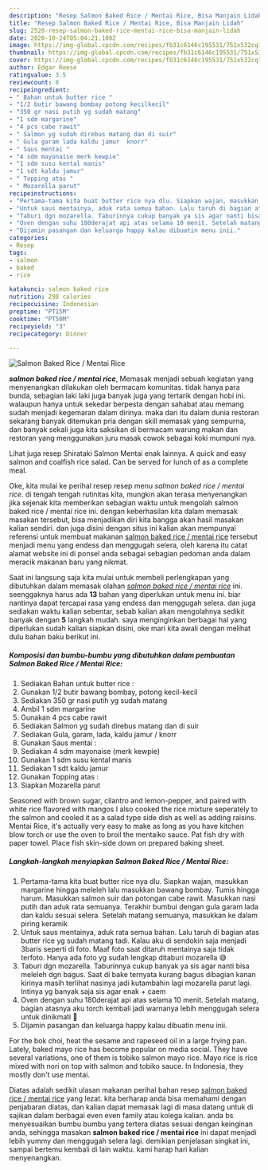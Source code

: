 ```yaml
---
description: "Resep Salmon Baked Rice / Mentai Rice, Bisa Manjain Lidah"
title: "Resep Salmon Baked Rice / Mentai Rice, Bisa Manjain Lidah"
slug: 2520-resep-salmon-baked-rice-mentai-rice-bisa-manjain-lidah
date: 2020-10-24T05:04:21.108Z
image: https://img-global.cpcdn.com/recipes/fb31c6146c195531/751x532cq70/salmon-baked-rice-mentai-rice-foto-resep-utama.jpg
thumbnail: https://img-global.cpcdn.com/recipes/fb31c6146c195531/751x532cq70/salmon-baked-rice-mentai-rice-foto-resep-utama.jpg
cover: https://img-global.cpcdn.com/recipes/fb31c6146c195531/751x532cq70/salmon-baked-rice-mentai-rice-foto-resep-utama.jpg
author: Edgar Reese
ratingvalue: 3.5
reviewcount: 8
recipeingredient:
- " Bahan untuk butter rice "
- "1/2 butir bawang bombay potong kecilkecil"
- "350 gr nasi putih yg sudah matang"
- "1 sdm margarine"
- "4 pcs cabe rawit"
- " Salmon yg sudah direbus matang dan di suir"
- " Gula garam lada kaldu jamur  knorr"
- " Saus mentai "
- "4 sdm mayonaise merk kewpie"
- "1 sdm susu kental manis"
- "1 sdt kaldu jamur"
- " Topping atas "
- " Mozarella parut"
recipeinstructions:
- "Pertama-tama kita buat butter rice nya dlu. Siapkan wajan, masukkan margarine hingga meleleh lalu masukkan bawang bombay. Tumis hingga harum. Masukkan salmon suir dan potongan cabe rawit. Masukkan nasi putih dan aduk rata semuanya. Terakhir bumbui dengan gula garam lada dan kaldu sesuai selera. Setelah matang semuanya, masukkan ke dalam piring keramik"
- "Untuk saus mentainya, aduk rata semua bahan. Lalu taruh di bagian atas butter rice yg sudah matang tadi. Kalau aku di sendokin saja menjadi 3baris seperti di foto. Maaf foto saat ditaruh mentainya saja tidak terfoto. Hanya ada foto yg sudah lengkap ditaburi mozarella 😅"
- "Taburi dgn mozarella. Taburinnya cukup banyak ya sis agar nanti bisa meleleh dgn bagus. Saat di bake ternyata kurang bagus dibagian kanan kirinya masih terlihat nasinya jadi kutambahin lagi mozarella parut lagi. Intinya yg banyak saja sis agar enak + caem"
- "Oven dengan suhu 180derajat api atas selama 10 menit. Setelah matang, bagian atasnya aku torch kembali jadi warnanya lebih menggugah selera untuk dinikmati 🥰"
- "Dijamin pasangan dan keluarga happy kalau dibuatin menu inii."
categories:
- Resep
tags:
- salmon
- baked
- rice

katakunci: salmon baked rice 
nutrition: 298 calories
recipecuisine: Indonesian
preptime: "PT15M"
cooktime: "PT50M"
recipeyield: "3"
recipecategory: Dinner

---
```



![Salmon Baked Rice / Mentai Rice](https://img-global.cpcdn.com/recipes/fb31c6146c195531/751x532cq70/salmon-baked-rice-mentai-rice-foto-resep-utama.jpg)

<b><i>salmon baked rice / mentai rice</i></b>, Memasak menjadi sebuah kegiatan yang menyenangkan dilakukan oleh bermacam komunitas. tidak hanya para bunda, sebagian laki laki juga banyak juga yang tertarik dengan hobi ini. walaupun hanya untuk sekedar berpesta dengan sahabat atau memang sudah menjadi kegemaran dalam dirinya. maka dari itu dalam dunia restoran sekarang banyak ditemukan pria dengan skill memasak yang sempurna, dan banyak sekali juga kita saksikan di bermacam warung makan dan restoran yang menggunakan juru masak cowok sebagai koki mumpuni nya.

Lihat juga resep Shirataki Salmon Mentai enak lainnya. A quick and easy salmon and coalfish rice salad. Can be served for lunch of as a complete meal.

Oke, kita mulai ke perihal resep resep menu <i>salmon baked rice / mentai rice</i>. di tengah tengah rutinitas kita, mungkin akan terasa menyenangkan jika sejenak kita memberikan sebagian waktu untuk mengolah salmon baked rice / mentai rice ini. dengan keberhasilan kita dalam memasak masakan tersebut, bisa menjadikan diri kita bangga akan hasil masakan kalian sendiri. dan juga disini dengan situs ini kalian akan mempunyai referensi untuk membuat makanan <u>salmon baked rice / mentai rice</u> tersebut menjadi menu yang endess dan menggugah selera, oleh karena itu catat alamat website ini di ponsel anda sebagai sebagian pedoman anda dalam meracik makanan baru yang nikmat.


Saat ini langsung saja kita mulai untuk membeli perlengkapan yang dibutuhkan dalam memasak olahan <u><i>salmon baked rice / mentai rice</i></u> ini. seenggaknya harus ada <b>13</b> bahan yang diperlukan untuk menu ini. biar nantinya dapat tercapai rasa yang endess dan menggugah selera. dan juga sediakan waktu kalian sebentar, sebab kalian akan mengolahnya sedikit banyak dengan <b>5</b> langkah mudah. saya menginginkan berbagai hal yang diperlukan sudah kalian siapkan disini, oke mari kita awali dengan melihat dulu bahan baku berikut ini.

<!--inarticleads1-->

##### Komposisi dan bumbu-bumbu yang dibutuhkan dalam pembuatan Salmon Baked Rice / Mentai Rice:

1. Sediakan  Bahan untuk butter rice :
1. Gunakan 1/2 butir bawang bombay, potong kecil-kecil
1. Sediakan 350 gr nasi putih yg sudah matang
1. Ambil 1 sdm margarine
1. Gunakan 4 pcs cabe rawit
1. Sediakan  Salmon yg sudah direbus matang dan di suir
1. Sediakan  Gula, garam, lada, kaldu jamur / knorr
1. Gunakan  Saus mentai :
1. Sediakan 4 sdm mayonaise (merk kewpie)
1. Gunakan 1 sdm susu kental manis
1. Sediakan 1 sdt kaldu jamur
1. Gunakan  Topping atas :
1. Siapkan  Mozarella parut


Seasoned with brown sugar, cilantro and lemon-pepper, and paired with white rice flavored with mangos I also cooked the rice mixture seperately to the salmon and cooled it as a salad type side dish as well as adding raisins. Mentai Rice, it&#39;s actually very easy to make as long as you have kitchen blow torch or use the oven to broil the mentaiko sauce. Pat fish dry with paper towel. Place fish skin-side down on prepared baking sheet. 

<!--inarticleads2-->

##### Langkah-langkah menyiapkan Salmon Baked Rice / Mentai Rice:

1. Pertama-tama kita buat butter rice nya dlu. Siapkan wajan, masukkan margarine hingga meleleh lalu masukkan bawang bombay. Tumis hingga harum. Masukkan salmon suir dan potongan cabe rawit. Masukkan nasi putih dan aduk rata semuanya. Terakhir bumbui dengan gula garam lada dan kaldu sesuai selera. Setelah matang semuanya, masukkan ke dalam piring keramik
1. Untuk saus mentainya, aduk rata semua bahan. Lalu taruh di bagian atas butter rice yg sudah matang tadi. Kalau aku di sendokin saja menjadi 3baris seperti di foto. Maaf foto saat ditaruh mentainya saja tidak terfoto. Hanya ada foto yg sudah lengkap ditaburi mozarella 😅
1. Taburi dgn mozarella. Taburinnya cukup banyak ya sis agar nanti bisa meleleh dgn bagus. Saat di bake ternyata kurang bagus dibagian kanan kirinya masih terlihat nasinya jadi kutambahin lagi mozarella parut lagi. Intinya yg banyak saja sis agar enak + caem
1. Oven dengan suhu 180derajat api atas selama 10 menit. Setelah matang, bagian atasnya aku torch kembali jadi warnanya lebih menggugah selera untuk dinikmati 🥰
1. Dijamin pasangan dan keluarga happy kalau dibuatin menu inii.


For the bok choi, heat the sesame and rapeseed oil in a large frying pan. Lately, baked mayo rice has become popular on media social. They have several variations, one of them is tobiko salmon mayo rice. Mayo rice is rice mixed with nori on top with salmon and tobiko sauce. In Indonesia, they mostly don&#39;t use mentai. 

Diatas adalah sedikit ulasan makanan perihal bahan resep <u>salmon baked rice / mentai rice</u> yang lezat. kita berharap anda bisa memahami dengan penjabaran diatas, dan kalian dapat memasak lagi di masa datang untuk di sajikan dalam berbagai even even family atau kolega kalian. anda bs menyesuaikan bumbu bumbu yang tertera diatas sesuai dengan keinginan anda, sehingga masakan <b>salmon baked rice / mentai rice</b> ini dapat menjadi lebih yummy dan menggugah selera lagi. demikian penjelasan singkat ini, sampai bertemu kembali di lain waktu. kami harap hari kalian menyenangkan.
